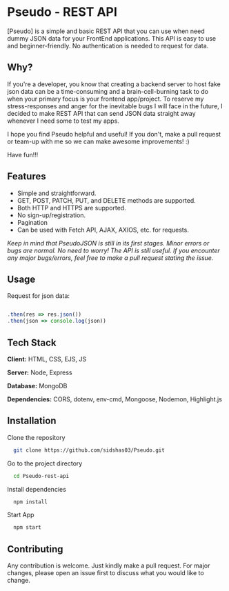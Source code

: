 # Pseudo - REST API

[Pseudo] is a simple and basic REST API that you can use when need dummy JSON data for your FrontEnd applications. This API is easy to use and beginner-friendly. No authentication is needed to request for data. 

## Why?
If you're a developer, you know that creating a backend server to host fake json data can be a time-consuming and a brain-cell-burning task to do when your primary focus is your frontend app/project. To reserve my stress-responses and anger for the inevitable bugs I will face in the future, I decided to make REST API that can send JSON data straight away whenever I need some to test my apps. 

I hope you find Pseudo helpful and useful! If you don't, make a pull request or team-up with me so we can make awesome improvements! :)

Have fun!!!

## Features
- Simple and straightforward.
- GET, POST, PATCH, PUT, and DELETE methods are supported.
- Both HTTP and HTTPS are supported.
- No sign-up/registration.
- Pagination 
- Can be used with Fetch API, AJAX, AXIOS, etc. for requests.

*Keep in mind that PseudoJSON is still in its first stages. Minor errors or bugs are normal. No need to worry! The API is still useful. If you encounter any major bugs/errors, feel free to make a pull request stating the issue.*

## Usage

Request for json data:

```javascript

.then(res => res.json())
.then(json => console.log(json))
```


## Tech Stack

**Client:** HTML, CSS, EJS, JS

**Server:** Node, Express

**Database:** MongoDB

**Dependencies:** CORS, dotenv, env-cmd, Mongoose, Nodemon, Highlight.js

## Installation

Clone the repository

```bash
  git clone https://github.com/sidshas03/Pseudo.git
```

Go to the project directory

```bash
  cd Pseudo-rest-api
```

Install dependencies

```bash
  npm install
```

Start App

```bash
  npm start
``` 

## Contributing 
Any contribution is welcome. Just kindly make a pull request. For major changes, please open an issue first to discuss what you would like to change.